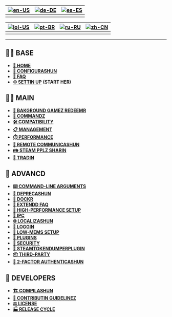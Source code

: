 | [![en-US](https://raw.githubusercontent.com/hjnilsson/country-flags/master/png100px/us.png)](https://github.com/JustArchiNET/ArchiSteamFarm/wiki/Home) | [![de-DE](https://raw.githubusercontent.com/hjnilsson/country-flags/master/png100px/de.png)](https://github.com/JustArchiNET/ArchiSteamFarm/wiki/Home-de-DE) | [![es-ES](https://raw.githubusercontent.com/hjnilsson/country-flags/master/png100px/es.png)](https://github.com/JustArchiNET/ArchiSteamFarm/wiki/Home-es-ES) |
| ------------------------------------------------------------------------------------------------------------------------------------------------------ | ------------------------------------------------------------------------------------------------------------------------------------------------------------ | ------------------------------------------------------------------------------------------------------------------------------------------------------------ |
|                                                                                                                                                        |                                                                                                                                                              |                                                                                                                                                              |

| [![lol-US](https://raw.githubusercontent.com/JustArchiNET/ArchiSteamFarm/main/resources/lol-US.png)](https://github.com/JustArchiNET/ArchiSteamFarm/wiki/Home-lol-US) | [![pt-BR](https://raw.githubusercontent.com/hjnilsson/country-flags/master/png100px/br.png)](https://github.com/JustArchiNET/ArchiSteamFarm/wiki/Home-pt-BR) | [![ru-RU](https://raw.githubusercontent.com/hjnilsson/country-flags/master/png100px/ru.png)](https://github.com/JustArchiNET/ArchiSteamFarm/wiki/Home-ru-RU) | [![zh-CN](https://raw.githubusercontent.com/hjnilsson/country-flags/master/png100px/cn.png)](https://github.com/JustArchiNET/ArchiSteamFarm/wiki/Home-zh-CN) |
| --------------------------------------------------------------------------------------------------------------------------------------------------------------------- | ------------------------------------------------------------------------------------------------------------------------------------------------------------ | ------------------------------------------------------------------------------------------------------------------------------------------------------------ | ------------------------------------------------------------------------------------------------------------------------------------------------------------ |
|                                                                                                                                                                       |                                                                                                                                                              |                                                                                                                                                              |                                                                                                                                                              |

***

## 👨‍🏫 BASE

* **[🏡 HOME](https://github.com/JustArchiNET/ArchiSteamFarm/wiki/Home-lol-US)**
* **[🔧 CONFIGURASHUN](https://github.com/JustArchiNET/ArchiSteamFarm/wiki/Configuration-lol-US)**
* **[💬 FAQ](https://github.com/JustArchiNET/ArchiSteamFarm/wiki/FAQ-lol-US)**
* **[⚙️ SETTIN UP](https://github.com/JustArchiNET/ArchiSteamFarm/wiki/Setting-up-lol-US)** **(START HER)**


## 👨‍🎓️ MAIN

* **[👥 BAKGROUND GAMEZ REDEEMR](https://github.com/JustArchiNET/ArchiSteamFarm/wiki/Background-games-redeemer-lol-US)**
* **[📢 COMMANDZ](https://github.com/JustArchiNET/ArchiSteamFarm/wiki/Commands-lol-US)**
* **[🛠️ COMPATIBILITY](https://github.com/JustArchiNET/ArchiSteamFarm/wiki/Compatibility-lol-US)**
* **[📋 MANAGEMENT](https://github.com/JustArchiNET/ArchiSteamFarm/wiki/Management-lol-US)**
* **[⏱️ PERFORMANCE](https://github.com/JustArchiNET/ArchiSteamFarm/wiki/Performance-lol-US)**
* **[📡 REMOTE COMMUNICASHUN](https://github.com/JustArchiNET/ArchiSteamFarm/wiki/Remote-communication)**
* **[👪 STEAM PPLZ SHARIN](https://github.com/JustArchiNET/ArchiSteamFarm/wiki/Steam-Family-Sharing-lol-US)**
* **[🔄 TRADIN](https://github.com/JustArchiNET/ArchiSteamFarm/wiki/Trading-lol-US)**


## 🧙 ADVANCD

* **[⌨️ COMMAND-LINE ARGUMENTS](https://github.com/JustArchiNET/ArchiSteamFarm/wiki/Command-line-arguments-lol-US)**
* **[🚧 DEPRECASHUN](https://github.com/JustArchiNET/ArchiSteamFarm/wiki/Deprecation-lol-US)**
* **[🐳 DOCKR](https://github.com/JustArchiNET/ArchiSteamFarm/wiki/Docker-lol-US)**
* **[🤔 EXTENDD FAQ](https://github.com/JustArchiNET/ArchiSteamFarm/wiki/Extended-FAQ-lol-US)**
* **[🚀 HIGH-PERFORMANCE SETUP](https://github.com/JustArchiNET/ArchiSteamFarm/wiki/High-performance-setup-lol-US)**
* **[🔗 IPC](https://github.com/JustArchiNET/ArchiSteamFarm/wiki/IPC-lol-US)**
* **[🌐 LOCALIZASHUN](https://github.com/JustArchiNET/ArchiSteamFarm/wiki/Localization-lol-US)**
* **[📝 LOGGIN](https://github.com/JustArchiNET/ArchiSteamFarm/wiki/Logging-lol-US)**
* **[💾 LOW-MEMS SETUP](https://github.com/JustArchiNET/ArchiSteamFarm/wiki/Low-memory-setup-lol-US)**
* **[🔌 PLUGINS](https://github.com/JustArchiNET/ArchiSteamFarm/wiki/Plugins-lol-US)**
* **[🔐 SECURITY](https://github.com/JustArchiNET/ArchiSteamFarm/wiki/Security-lol-US)**
* **[🧩 STEAMTOKENDUMPERPLUGIN](https://github.com/JustArchiNET/ArchiSteamFarm/wiki/SteamTokenDumperPlugin-lol-US)**
* **[📦 THIRD-PARTY](https://github.com/JustArchiNET/ArchiSteamFarm/wiki/Third-party-lol-US)**
* **[📵 2-FACTOR AUTHENTICASHUN](https://github.com/JustArchiNET/ArchiSteamFarm/wiki/Two-factor-authentication-lol-US)**


## 👷 DEVELOPERS

* **[🏗️ COMPILASHUN](https://github.com/JustArchiNET/ArchiSteamFarm/wiki/Compilation-lol-US)**
* **[🤝 CONTRIBUTIN GUIDELINEZ](https://github.com/JustArchiNET/ArchiSteamFarm/blob/main/.github/CONTRIBUTING.md)**
* **[⚖️ LICENSE](https://github.com/JustArchiNET/ArchiSteamFarm/wiki/License-lol-US)**
* **[🏭 RELEASE CYCLE](https://github.com/JustArchiNET/ArchiSteamFarm/wiki/Release-cycle-lol-US)**